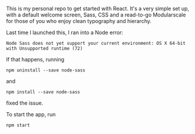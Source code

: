 This is my personal repo to get started with React. It's a very simple set up, with a default welcome screen, Sass, CSS and a read-to-go Modularscale for those of you who enjoy clean typography and hierarchy.

Last time I launched this, I ran into a Node error:

```
Node Sass does not yet support your current environment: OS X 64-bit with Unsupported runtime (72)
```

If that happens, running
```
npm uninstall --save node-sass
```
and
```
npm install --save node-sass
```

fixed the issue.

To start the app, run
```
npm start
```